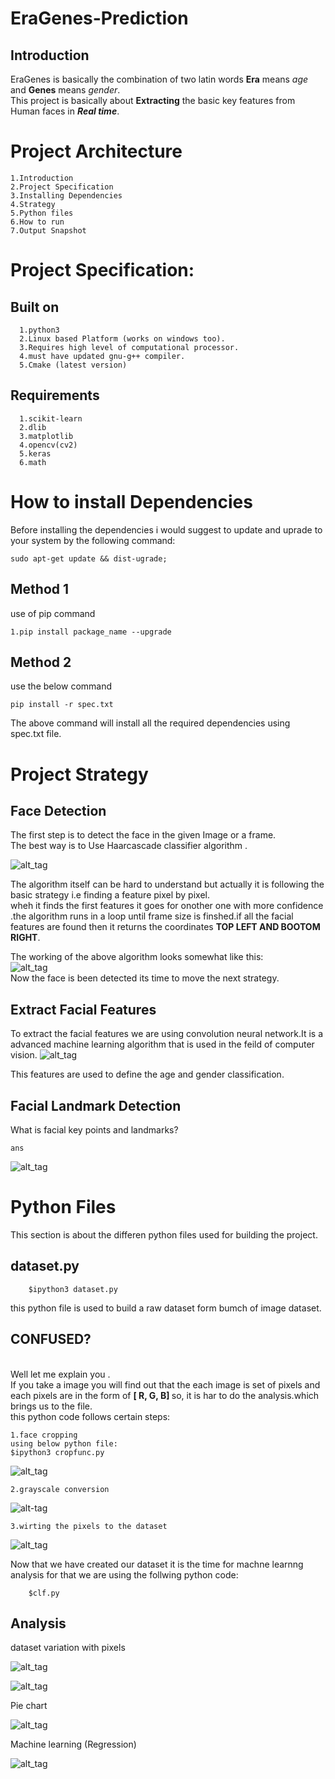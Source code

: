 # EraGenes-Prediction
## Introduction
EraGenes is basically the combination of two latin words <b>Era</b> means <i>age</i> and <b>Genes</b> means <i>gender</i>.
<br>
This project is basically about <b>Extracting</b> the basic key features from Human faces in <b><i>Real time</i></b>.
# Project Architecture

    1.Introduction
    2.Project Specification
    3.Installing Dependencies
    4.Strategy
    5.Python files
    6.How to run
    7.Output Snapshot
    
# Project Specification:
## Built on
    
      1.python3
      2.Linux based Platform (works on windows too).
      3.Requires high level of computational processor.
      4.must have updated gnu-g++ compiler.
      5.Cmake (latest version)
      
## Requirements 

      1.scikit-learn
      2.dlib
      3.matplotlib
      4.opencv(cv2)
      5.keras
      6.math
      
# How to install Dependencies
Before installing the dependencies i would suggest to update and uprade to your system by the following command:

    sudo apt-get update && dist-ugrade;
## Method 1
use of pip command

    1.pip install package_name --upgrade
    
## Method 2
use the below command

    pip install -r spec.txt
The above command will install all the required dependencies using spec.txt file.

# Project Strategy
## Face Detection
The first step is to detect the face in the given Image or a frame.<br>The best way is to Use Haarcascade classifier algorithm .

![alt_tag](http://www.jamesshorten.com/images/FindMouthCentreFlowChart.png)

The algorithm itself can be hard to understand but actually it is following the basic strategy i.e finding a feature pixel by pixel.<br>
wheh it finds the first features it goes for onother one with more confidence .the algorithm runs in a loop until frame size is finshed.if all the facial features are found then it returns the coordinates <b>TOP LEFT AND BOOTOM RIGHT</b>.

The working of the above algorithm looks somewhat like this:<br>
![alt_tag](https://memememememememe.me/assets/posts/training-haar-cascades/haarFace.jpg)<br>
Now the face is been detected its time to move the next strategy.

## Extract Facial Features 
To extract the facial features we are using convolution neural network.It is a advanced machine learning algorithm that is used in the feild of computer vision.
![alt_tag](https://image.slidesharecdn.com/paper-presentation3-140114164750-phpapp02/95/neuroevolution-and-deep-learing-4-638.jpg?cb=1389718191)

This features are used to define the age and gender classification.

## Facial Landmark Detection
What is facial key points and landmarks?

    ans
 ![alt_tag](https://ars.els-cdn.com/content/image/1-s2.0-S0957417415004170-gr1.jpg)
# Python Files
This section is about the differen python files used for building the project.
## dataset.py
        $ipython3 dataset.py
this python file is used to build a raw dataset form bumch of image dataset.
<b><h2>CONFUSED?</h2></b><br>
 Well let me explain you .<br>
 If you take a image you will find out that the each image is set of pixels and each pixels are in the form of <B> [ R, G, B] </B>
 so, it is har to do the analysis.which brings us to the file.<br>
 this python code follows certain steps:
 
    1.face cropping
    using below python file:
    $ipython3 cropfunc.py
![alt_tag](https://github.com/vshantam/Age-Prediction/blob/master/Analysis/Capture2.PNG)
    
    2.grayscale conversion
![alt-tag](https://github.com/vshantam/Age-Prediction/blob/master/Analysis/Capture3.PNG)

    3.wirting the pixels to the dataset
![alt_tag](https://github.com/vshantam/Age-Prediction/blob/master/Analysis/Screenshot%20(20).png)

Now that we have created our dataset it is the time for machne learnng analysis for that we are using the follwing python code:

        $clf.py
        
## Analysis
dataset variation with pixels<br>

![alt_tag](https://github.com/vshantam/Age-Prediction/blob/master/Analysis/Figure_3.png)

![alt_tag](https://github.com/vshantam/Age-Prediction/blob/master/Analysis/Figure_2.png)


Pie chart<br>

![alt_tag](https://github.com/vshantam/Age-Prediction/blob/master/Analysis/Figure_1.png)


Machine learning (Regression)<br>

![alt_tag](https://github.com/vshantam/Age-Prediction/blob/master/Gender/gplot1.png)


